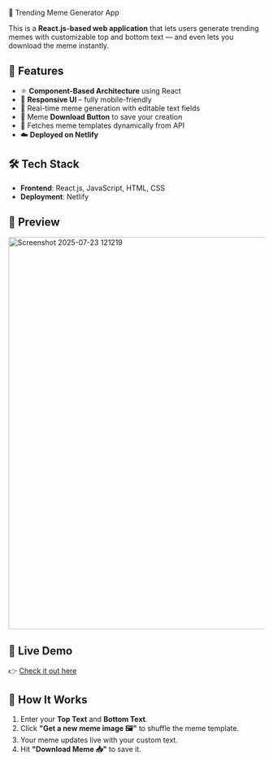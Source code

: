 🤩 Trending Meme Generator App

This is a **React.js-based web application** that lets users generate trending memes with customizable top and bottom text — and even lets you download the meme instantly.

## 🚀 Features

- ⚛️ **Component-Based Architecture** using React
- 📱 **Responsive UI** – fully mobile-friendly
- 🎨 Real-time meme generation with editable text fields
- 💾 Meme **Download Button** to save your creation
- 🔄 Fetches meme templates dynamically from API
- ☁️ **Deployed on Netlify**

## 🛠️ Tech Stack

- **Frontend**: React.js, JavaScript, HTML, CSS
- **Deployment**: Netlify

## 📸 Preview

<img width="1917" height="771" alt="Screenshot 2025-07-23 121219" src="https://github.com/user-attachments/assets/04e94902-3139-4431-9e16-4f1a305c8b50" />


## 🔗 Live Demo

👉 [Check it out here](https://generate-trendingmemes.netlify.app)

## 🧠 How It Works

1. Enter your **Top Text** and **Bottom Text**.
2. Click **"Get a new meme image 🖼️"** to shuffle the meme template.
3. Your meme updates live with your custom text.
4. Hit **"Download Meme 📥"** to save it.




